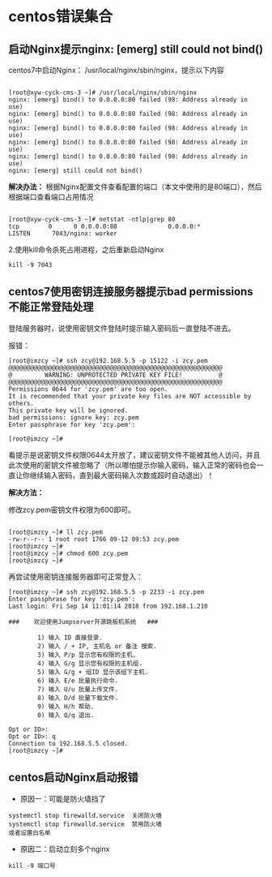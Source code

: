 # centos错误集合

## 启动Nginx提示nginx: [emerg] still could not bind()

centos7中启动Nginx： /usr/local/nginx/sbin/nginx，提示以下内容

```

[root@xyw-cyck-cms-3 ~]# /usr/local/nginx/sbin/nginx 
nginx: [emerg] bind() to 0.0.0.0:80 failed (98: Address already in use)
nginx: [emerg] bind() to 0.0.0.0:80 failed (98: Address already in use)
nginx: [emerg] bind() to 0.0.0.0:80 failed (98: Address already in use)
nginx: [emerg] bind() to 0.0.0.0:80 failed (98: Address already in use)
nginx: [emerg] bind() to 0.0.0.0:80 failed (98: Address already in use)
nginx: [emerg] still could not bind()
```

**解决办法：**
根据Nginx配置文件查看配置的端口（本文中使用的是80端口），然后根据端口查看端口占用情况

```

[root@xyw-cyck-cms-3 ~]# netstat -ntlp|grep 80  
tcp        0      0 0.0.0.0:80              0.0.0.0:*               LISTEN      7043/nginx: worker

```
2.使用kill命令杀死占用进程，之后重新启动Nginx
```
kill -9 7043
```

## centos7使用密钥连接服务器提示bad permissions不能正常登陆处理

登陆服务器时，说使用密钥文件登陆时提示输入密码后一直登陆不进去。

报错：
```
[root@imzcy ~]# ssh zcy@192.168.5.5 -p 15122 -i zcy.pem
@@@@@@@@@@@@@@@@@@@@@@@@@@@@@@@@@@@@@@@@@@@@@@@@@@@@@@@@@@@
@         WARNING: UNPROTECTED PRIVATE KEY FILE!          @
@@@@@@@@@@@@@@@@@@@@@@@@@@@@@@@@@@@@@@@@@@@@@@@@@@@@@@@@@@@
Permissions 0644 for 'zcy.pem' are too open.
It is recommended that your private key files are NOT accessible by others.
This private key will be ignored.
bad permissions: ignore key: zcy.pem
Enter passphrase for key 'zcy.pem': 
 
[root@imzcy ~]# 
```

看提示是说密钥文件权限0644太开放了，建议密钥文件不能被其他人访问，并且此次使用的密钥文件被忽略了（所以哪怕提示你输入密码，输入正常的密码也会一直让你继续输入密码，直到最大密码输入次数或超时自动退出）！

**解决方法：**

修改zcy.pem密钥文件权限为600即可。

```

[root@imzcy ~]# ll zcy.pem 
-rw-r--r-- 1 root root 1766 09-12 09:53 zcy.pem
[root@imzcy ~]# 
[root@imzcy ~]# chmod 600 zcy.pem 
[root@imzcy ~]# 
```

再尝试使用密钥连接服务器即可正常登入：
```
[root@imzcy ~]# ssh zcy@192.168.5.5 -p 2233 -i zcy.pem
Enter passphrase for key 'zcy.pem': 
Last login: Fri Sep 14 11:01:14 2018 from 192.168.1.210
 
###    欢迎使用Jumpserver开源跳板机系统   ### 
 
        1) 输入 ID 直接登录.
        2) 输入 / + IP, 主机名 or 备注 搜索.
        3) 输入 P/p 显示您有权限的主机.
        4) 输入 G/g 显示您有权限的主机组.
        5) 输入 G/g + 组ID 显示该组下主机.
        6) 输入 E/e 批量执行命令.
        7) 输入 U/u 批量上传文件.
        8) 输入 D/d 批量下载文件.
        9) 输入 H/h 帮助.
        0) 输入 Q/q 退出.
 
Opt or ID>: 
Opt or ID>: q
Connection to 192.168.5.5 closed.
[root@imzcy ~]# 
```

## centos启动Nginx启动报错
- 原因一：可能是防火墙挡了
```
systemctl stop firewalld.service  关闭防火墙
systemctl stop firewalld.service  禁用防火墙
或者设置白名单
```
- 原因二：启动立刻多个nginx
```
kill -9 端口号
```